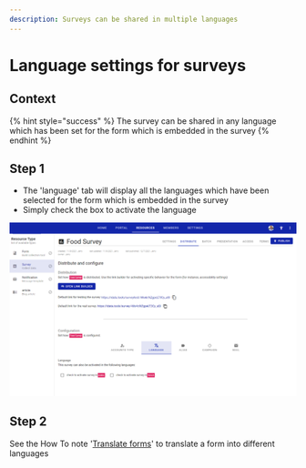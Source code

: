 ```yaml
---
description: Surveys can be shared in multiple languages
---
```


# Language settings for surveys

## Context

{% hint style="success" %}
The survey can be shared in any language which has been set for the form which is embedded in the survey
{% endhint %}

## Step 1

* The 'language' tab will display all the languages which have been selected for the form which is embedded in the survey
* Simply check the box to activate the language&#x20;

![](<../../.gitbook/assets/image (301) (1) (1).png>)

## Step 2

See the How To note '[Translate forms](../forms/translate-forms.md)' to translate a form into different languages
